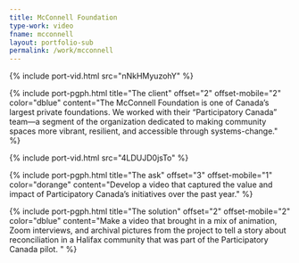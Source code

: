 ```yaml
---
title: McConnell Foundation
type-work: video
fname: mcconnell
layout: portfolio-sub
permalink: /work/mcconnell
---
```


{% include port-vid.html src="nNkHMyuzohY" %}

{% include port-pgph.html title="The client" offset="2" offset-mobile="2" color="dblue" content="The McConnell Foundation is one of Canada’s largest private foundations. We worked with their “Participatory Canada” team—a segment of the organization dedicated to making community spaces more vibrant, resilient, and accessible through systems-change." %}

{% include port-vid.html src="4LDUJD0jsTo" %}

{% include port-pgph.html title="The ask" offset="3" offset-mobile="1" color="dorange" content="Develop a video that captured the value and impact of Participatory Canada’s initiatives over the past year." %}


{% include port-pgph.html title="The solution" offset="2" offset-mobile="2" color="dblue" content="Make a video that brought in a mix of animation, Zoom interviews, and archival pictures from the project to tell a story about reconciliation in a Halifax community that was part of the Participatory Canada pilot. " %}
